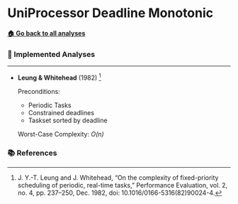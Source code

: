 # UniProcessor Deadline Monotonic

[**🏠 Go back to all analyses**](../../../../README.md#-available-analyses)

### 🧪 Implemented Analyses

---

- **Leung & Whitehead** (1982) [^1]

    Preconditions:
    - Periodic Tasks
    - Constrained deadlines
    - Taskset sorted by deadline

    Worst-Case Complexity: *O(n)*

### 📚 References

[^1]: J. Y.-T. Leung and J. Whitehead, “On the complexity of fixed-priority scheduling of periodic, real-time tasks,” Performance Evaluation, vol. 2, no. 4, pp. 237–250, Dec. 1982, doi: 10.1016/0166-5316(82)90024-4.